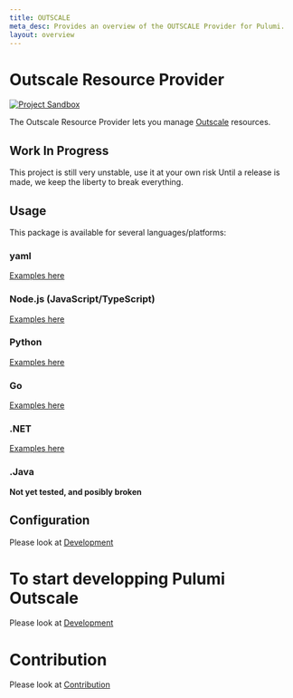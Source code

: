 ```yaml
---
title: OUTSCALE
meta_desc: Provides an overview of the OUTSCALE Provider for Pulumi.
layout: overview
---
```


# Outscale Resource Provider
[![Project Sandbox](https://docs.outscale.com/fr/userguide/_images/Project-Sandbox-yellow.svg)](https://docs.outscale.com/en/userguide/Open-Source-Projects.html)

The Outscale Resource Provider lets you manage [Outscale](https://fr.outscale.com/api-outscale/) resources.

## Work In Progress

This project is still very unstable, use it at your own risk
Until a release is made, we keep the liberty to break everything.

## Usage

This package is available for several languages/platforms:

### yaml

[Examples here](https://github.com/outscale/pulumi-outscale/tree/master/examples/yaml)

### Node.js (JavaScript/TypeScript)

[Examples here](https://github.com/outscale/pulumi-outscale/tree/master/examples/ts)


### Python

[Examples here](https://github.com/outscale/pulumi-outscale/tree/master/examples/python)


### Go

[Examples here](https://github.com/outscale/pulumi-outscale/tree/master/examples/go/)


### .NET

[Examples here](https://github.com/outscale/pulumi-outscale/tree/master/examples/)

### .Java

__Not yet tested, and posibly broken__


## Configuration

Please look at [Development](./docs/installation-configuration.md)

# To start developping Pulumi Outscale
Please look at [Development](./docs/developement.md)

# Contribution
Please look at [Contribution](./docs/contributing.md)


